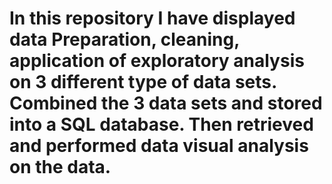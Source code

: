 # In this repository I have displayed data Preparation, cleaning, application of exploratory analysis on 3 different type of data sets. Combined the 3 data sets and stored into a SQL database. Then retrieved and performed data visual analysis on the data.
